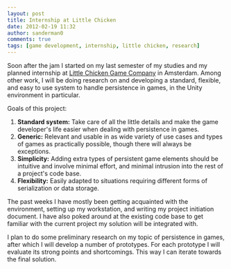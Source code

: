 ```yaml
---
layout: post
title: Internship at Little Chicken
date: 2012-02-19 11:32
author: sanderman0
comments: true
tags: [game development, internship, little chicken, research]
---
```

Soon after the jam I started on my last semester of my studies and my planned internship at <a title="Little Chicken Game Company" href="http://littlechicken.nl/" target="_blank">Little Chicken Game Company</a> in Amsterdam. Among other work, I will be doing research on and developing a standard, flexible, and easy to use system to handle persistence in games, in the Unity environment in particular.

Goals of this project:
<ol>
	<li><strong>Standard system:</strong> Take care of all the little details and make the game developer's life easier when dealing with persistence in games.</li>
	<li><strong>Generic:</strong> Relevant and usable in as wide variety of use cases and types of games as practically possible, though there will always be exceptions.</li>
	<li><strong>Simplicity:</strong> Adding extra types of persistent game elements should be intuitive and involve minimal effort, and minimal intrusion into the rest of a project's code base.</li>
	<li><strong>Flexibility:</strong> Easily adapted to situations requiring different forms of serialization or data storage.</li>
</ol>
The past weeks I have mostly been getting acquainted with the environment, setting up my workstation, and writing my project initiation document. I have also poked around at the existing code base to get familiar with the current project my solution will be integrated with.

I plan to do some preliminary research on my topic of persistence in games, after which I will develop a number of prototypes. For each prototype I will evaluate its strong points and shortcomings. This way I can iterate towards the final solution.
